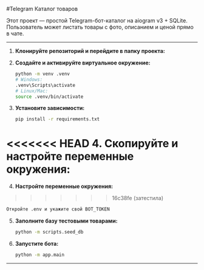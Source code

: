 #Telegram Каталог товаров

Этот проект — простой Telegram-бот-каталог на aiogram v3 + SQLite.
Пользователь может листать товары с фото, описанием и ценой прямо в чате.

---

1. **Клонируйте репозиторий и перейдите в папку проекта:**

2. **Создайте и активируйте виртуальное окружение:**
   ```bash
   python -m venv .venv
   # Windows:
   .venv\Scripts\activate
   # Linux/Mac:
   source .venv/bin/activate
   ```

3. **Установите зависимости:**
   ```bash
   pip install -r requirements.txt
   ```

<<<<<<< HEAD
4. **Скопируйте и настройте переменные окружения:**
=======
4. **Настройте переменные окружения:**
>>>>>>> 16c38fe (затестила)
   ```bash
   Откройте .env и укажите свой BOT_TOKEN
   ```

5. **Заполните базу тестовыми товарами:**
   ```bash
   python -m scripts.seed_db
   ```

6. **Запустите бота:**
   ```bash
   python -m app.main
   ```
---
